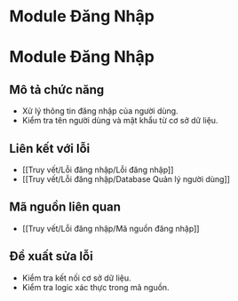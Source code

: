 # Module Đăng Nhập
# Module Đăng Nhập

## Mô tả chức năng
- Xử lý thông tin đăng nhập của người dùng.
- Kiểm tra tên người dùng và mật khẩu từ cơ sở dữ liệu.

## Liên kết với lỗi
- [[Truy vết/Lỗi đăng nhập/Lỗi đăng nhập]]
- [[Truy vết/Lỗi đăng nhập/Database Quản lý người dùng]]

## Mã nguồn liên quan
- [[Truy vết/Lỗi đăng nhập/Mã nguồn đăng nhập]]

## Đề xuất sửa lỗi
- Kiểm tra kết nối cơ sở dữ liệu.
- Kiểm tra logic xác thực trong mã nguồn.
